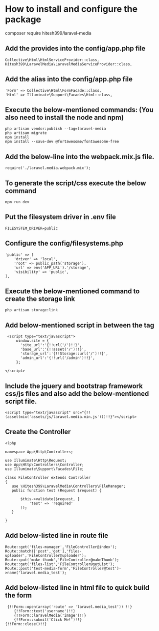 # How to install and configure the package
composer require hitesh399/laravel-media

## Add the provides into the config/app.php file
```
Collective\Html\HtmlServiceProvider::class,
Hitesh399\LaravelMedia\LaravelMediaServiceProvider::class,
``` 
## Add the alias into the config/app.php file
```
'Form' => Collective\Html\FormFacade::class,
'Html' => Illuminate\Support\Facades\Html::class,
```
## Execute the below-mentioned commands: (You also need to install the node and npm)
```
php artisan vendor:publish --tag=laravel-media
php artisan migrate
npm install
npm install --save-dev @fortawesome/fontawesome-free
```
## Add the below-line into the webpack.mix.js file.
```
require('./laravel.media.webpack.mix');
```
## To generate the script/css execute the below command
```
npm run dev
```
## Put the filesystem driver in .env file
```
FILESYSTEM_DRIVER=public
```
## Configure the config/filesystems.php
```
'public' => [
    'driver' => 'local',
    'root' => public_path('storage'),
    'url' => env('APP_URL').'/storage',
    'visibility' => 'public',
],
```
## Execute the below-mentioned command to create the storage link
```
php artisan storage:link
```
## Add below-mentioned script in between the <head> tag
 ```
  <script type="text/javascript">
      window.site = {
        'site_url':'{!!url('/')!!}',
        'base_url':'{!!asset('/')!!}',
        'storage_url':'{!!Storage::url('/')!!}',
        'admin_url':'{!!url('/admin')!!}',
      };

</script>
 ```
 ## Include the jquery and bootstrap framework css/js files and also add the below-mentioned script file.
 ```
 <script type="text/javascript" src="{!!(asset(mix('assets/js/laravel.media.min.js')))!!}"></script>
 ```
 
 ## Create the Controller
 ```
 <?php

namespace App\Http\Controllers;

use Illuminate\Http\Request;
use App\Http\Controllers\Controller;
use Illuminate\Support\Facades\File;

class FileController extends Controller
{
	use \Hitesh399\LaravelMedia\Controllers\FileManager;
	public function test (Request $request) {

		$this->validate($request, [
            'test' => 'required'
        ]);
	}
	
}
 ```
 ## Add below-listed line in route file
 ```
Route::get('files-manager','FileController@index');
Route::match(['post','get'],'files-uploader','FileController@uploader');
Route::put('make-thumb','FileController@makeThumb');
Route::get('files-list','FileController@getList');
Route::post('test-media-form','FileController@test')->name('laravel.media_test');
 ```
## Add below-listed line in html file to quick build the form
```
 {!!Form::open(array('route' => 'laravel.media_test')) !!}
    {!!Form::text('username')!!}
    {!!Form::laravelMedia('image')!!}
    {!!Form::submit('Click Me!')!!}
{!!Form::close()!!}
```
